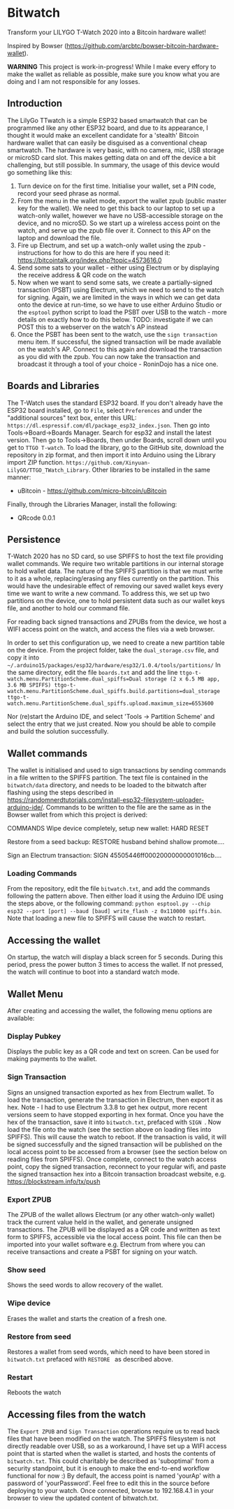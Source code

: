 # Bitwatch
Transform your LILYGO T-Watch 2020 into a Bitcoin hardware wallet!

Inspired by Bowser (https://github.com/arcbtc/bowser-bitcoin-hardware-wallet).

**WARNING**
This project is work-in-progress! While I make every effory to make the wallet as reliable as possible, make sure you know what you are doing and I am not responsible for any losses.

## Introduction
The LilyGo TTwatch is a simple ESP32 based smartwatch that can be programmed like any other ESP32 board, and due to its appearance, I thought it would make an excellent candidate for a 'stealth' Bitcoin hardware wallet that can easily be disguised as a conventional cheap smartwatch. The hardware is very basic, with no camera, mic, USB storage or microSD card slot. This makes getting data on and off the device a bit challenging, but still possible. In summary, the usage of this device would go something like this:
1. Turn device on for the first time. Initialise your wallet, set a PIN code, record your seed phrase as normal.
2. From the menu in the wallet mode, export the wallet zpub (public master key for the wallet). We need to get this back to our laptop to set up a watch-only wallet, however we have no USB-accessible storage on the device, and no microSD. So we start up a wireless access point on the watch, and serve up the zpub file over it. Connect to this AP on the laptop and download the file.
3. Fire up Electrum, and set up a watch-only wallet using the zpub - instructions for how to do this are here if you need it: https://bitcointalk.org/index.php?topic=4573616.0
4. Send some sats to your wallet - either using Electrum or by displaying the receive address & QR code on the watch
5. Now when we want to send some sats, we create a partially-signed transaction (PSBT) using Electrum, which we need to send to the watch for signing. Again, we are limited in the ways in which we can get data onto the device at run-time, so we have to use either Arduino Studio or the `esptool` python script to load the PSBT over USB to the watch - more details on exactly how to do this below. TODO: investigate if we can POST this to a webserver on the watch's AP instead
6. Once the PSBT has been sent to the watch, use the `sign transaction` menu item. If successful, the signed transaction will be made available on the watch's AP. Connect to this again and download the transaction as you did with the zpub. You can now take the transaction and broadcast it through a tool of your choice - RoninDojo has a nice one.

## Boards and Libraries
The T-Watch uses the standard ESP32 board. If you don't already have the ESP32 board installed, go to `File`, select `Preferences` and under the "additional sources" text box, enter this URL: `https://dl.espressif.com/dl/package_esp32_index.json`. Then go into Tools->Board->Boards Manager. Search for esp32 and install the latest version. Then go to Tools->Boards, then under Boards, scroll down until you get to `TTGO T-watch`.
To load the library, go to the GitHub site, download the repository in zip format, and then import it into Arduino using the Library import ZIP function.
`https://github.com/Xinyuan-LilyGO/TTGO_TWatch_Library`.
Other libraries to be installed in the same manner:
 - uBitcoin - https://github.com/micro-bitcoin/uBitcoin

Finally, through the Libraries Manager, install the following:
- QRcode 0.0.1

## Persistence
T-Watch 2020 has no SD card, so use SPIFFS to host the text file providing wallet commands. We require two writable partitions in our internal storage to hold wallet data. The nature of the SPIFFS partition is that we must write to it as a whole, replacing/erasing any files currently on the partition. This would have the undesirable effect of removing our saved wallet keys every time we want to write a new command.
To address this, we set up two partitions on the device, one to hold persistent data such as our wallet keys file, and another to hold our command file.

For reading back signed transactions and ZPUBs from the device, we host a WIFI access point on the watch, and access the files via a web browser.

In order to set this configuration up, we need to create a new partition table on the device. From the project folder, take the `dual_storage.csv` file, and copy it into `~/.arduino15/packages/esp32/hardware/esp32/1.0.4/tools/partitions/`
In the same directory, edit the file `boards.txt` and add the line
`ttgo-t-watch.menu.PartitionScheme.dual_spiffs=Dual storage (2 x 6.5 MB app, 3.6 MB SPIFFS)
ttgo-t-watch.menu.PartitionScheme.dual_spiffs.build.partitions=dual_storage
ttgo-t-watch.menu.PartitionScheme.dual_spiffs.upload.maximum_size=6553600`

Nor (re)start the Arduino IDE, and select 'Tools -> Partition Scheme' and select the entry that we just created. Now you should be able to compile and build the solution successfully.

## Wallet commands

The wallet is initialised and used to sign transactions by sending commands in a file written to the SPIFFS partition. The text file is contained in the `bitwatch/data` directory, and needs to be loaded to the bitwatch after flashing using the steps described in https://randomnerdtutorials.com/install-esp32-filesystem-uploader-arduino-ide/.
Commands to be written to the file are the same as in the Bowser wallet from which this project is derived:

COMMANDS
Wipe device completely, setup new wallet:
HARD RESET

Restore from a seed backup:
RESTORE husband behind shallow promote....

Sign an Electrum transaction:
SIGN 45505446ff00020000000001016cb....

### Loading Commands

From the repository, edit the file `bitwatch.txt`, and add the commands following the pattern above. Then either load it using the Arduino IDE using the steps above, or the following command:
`python esptool.py --chip esp32 --port [port] --baud [baud] write_flash -z 0x110000 spiffs.bin`. Note that loading a new file to SPIFFS will cause the watch to restart.

## Accessing the wallet
On startup, the watch will display a black screen for 5 seconds. During this period, press the power button 3 times to access the wallet. If not pressed, the watch will continue to boot into a standard watch mode.

## Wallet Menu

After creating and accessing the wallet, the following menu options are available:
### Display Pubkey
Displays the public key as a QR code and text on screen. Can be used for making payments to the wallet.

### Sign Transaction
Signs an unsigned transaction exported as hex from Electrum wallet. To load the transaction, generate the transaction in Electrum, then export it as hex. Note - I had to use Electrum 3.3.8 to get hex output, more recent versions seem to have stopped exporting in hex format.
Once you have the hex of the transaction, save it into `bitwatch.txt`, prefaced with `SIGN `. Now load the file onto the watch (see the section above on loading files into SPIFFS). This will cause the watch to reboot. If the transaction is valid, it will be signed successfully and the signed transaction will be published on the local access point to be accessed from a browser (see the section below on reading files from SPIFFS).
Once complete, connect to the watch access point, copy the signed transaction, reconnect to your regular wifi, and paste the signed transaction hex into a Bitcoin transaction broadcast website, e.g. https://blockstream.info/tx/push

### Export ZPUB
The ZPUB of the wallet allows Electrum (or any other watch-only wallet) track the current value held in the wallet, and generate unsigned transactions. The ZPUB will be displayed as a QR code and written as text form to SPIFFS, accessible via the local access point. This file can then be imported into your wallet software e.g. Electrum from where you can receive transactions and create a PSBT for signing on your watch.

### Show seed
Shows the seed words to allow recovery of the wallet.

### Wipe device
Erases the wallet and starts the creation of a fresh one.

### Restore from seed
Restores a wallet from seed words, which need to have been stored in `bitwatch.txt` prefaced with `RESTORE ` as described above.

### Restart
Reboots the watch

## Accessing files from the watch
The `Export ZPUB` and `Sign Transaction` operations require us to read back files that have been modified on the watch. The SPIFFS filesystem is not directly readable over USB, so as a workaround, I have set up a WIFI access point that is started when the wallet is started, and hosts the contents of `bitwatch.txt`. This could charitably be described as 'suboptimal' from a security standpoint, but it is enough to make the end-to-end workflow functional for now :)
By default, the access point is named 'yourAp' with a password of 'yourPassword'. Feel free to edit this in the source before deploying to your watch. Once connected, browse to 192.168.4.1 in your browser to view the updated content of bitwatch.txt.

